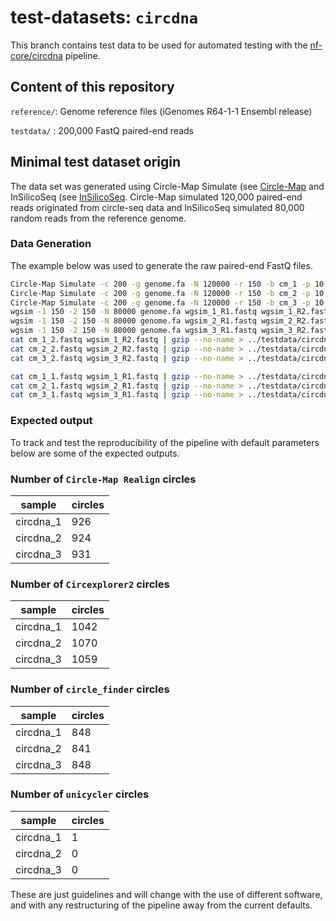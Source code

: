 # test-datasets: `circdna`

This branch contains test data to be used for automated testing with the [nf-core/circdna](https://github.com/nf-core/circdna) pipeline.

## Content of this repository

`reference/`: Genome reference files (iGenomes R64-1-1 Ensembl release)

`testdata/` : 200,000 FastQ paired-end reads

## Minimal test dataset origin
The data set was generated using Circle-Map Simulate (see [Circle-Map](https://github.com/iprada/Circle-Map) and InSilicoSeq (see [InSilicoSeq](https://github.com/HadrienG/InSilicoSeq). Circle-Map simulated 120,000 paired-end reads originated from circle-seq data and InSilicoSeq simulated 80,000 random reads from the reference genome.

### Data Generation

The example below was used to generate the raw paired-end FastQ files.

``` bash
Circle-Map Simulate -c 200 -g genome.fa -N 120000 -r 150 -b cm_1 -p 10
Circle-Map Simulate -c 200 -g genome.fa -N 120000 -r 150 -b cm_2 -p 10
Circle-Map Simulate -c 200 -g genome.fa -N 120000 -r 150 -b cm_3 -p 10
wgsim -1 150 -2 150 -N 80000 genome.fa wgsim_1_R1.fastq wgsim_1_R2.fastq -S 1
wgsim -1 150 -2 150 -N 80000 genome.fa wgsim_2_R1.fastq wgsim_2_R2.fastq -S 1
wgsim -1 150 -2 150 -N 80000 genome.fa wgsim_3_R1.fastq wgsim_3_R2.fastq -S 1
cat cm_1_2.fastq wgsim_1_R2.fastq | gzip --no-name > ../testdata/circdna_1_R2.fastq.gz
cat cm_2_2.fastq wgsim_2_R2.fastq | gzip --no-name > ../testdata/circdna_2_R2.fastq.gz
cat cm_3_2.fastq wgsim_3_R2.fastq | gzip --no-name > ../testdata/circdna_3_R2.fastq.gz

cat cm_1_1.fastq wgsim_1_R1.fastq | gzip --no-name > ../testdata/circdna_1_R1.fastq.gz
cat cm_2_1.fastq wgsim_2_R1.fastq | gzip --no-name > ../testdata/circdna_2_R1.fastq.gz
cat cm_3_1.fastq wgsim_3_R1.fastq | gzip --no-name > ../testdata/circdna_3_R1.fastq.gz
```

### Expected output

To track and test the reproducibility of the pipeline with default parameters below are some of the expected outputs.

### Number of `Circle-Map Realign` circles

| sample	              | circles	|
|-----------------------|-------|
| circdna_1	| 926	  |
| circdna_2	| 924	  |
| circdna_3	| 931	  |

### Number of `Circexplorer2` circles

| sample	              | circles	|
|-----------------------|-------|
| circdna_1	| 1042	  |
| circdna_2	| 1070	  |
| circdna_3	| 1059	  |

### Number of `circle_finder` circles

| sample	              | circles	|
|-----------------------|-------|
| circdna_1	| 848	  |
| circdna_2	| 841	  |
| circdna_3	| 848	  |

### Number of `unicycler` circles

| sample	              | circles	|
|-----------------------|-------|
| circdna_1	| 1	  |
| circdna_2	| 0	  |
| circdna_3	| 0	  |

These are just guidelines and will change with the use of different software, and with any restructuring of the pipeline away from the current defaults.

